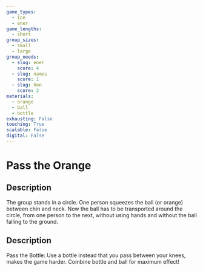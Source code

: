 ```yaml
---
game_types:
  - ice
  - ener
game_lengths:
  - short
group_sizes:
  - small
  - large
group_needs:
  - slug: ener
    score: 4
  - slug: names
    score: 1
  - slug: hon
    score: 2
materials:
  - orange
  - ball
  - bottle
exhausting: False
touching: True
scalable: False
digital: False
---
```

# Pass the Orange

## Description
The group stands in a circle. One person squeezes the ball (or orange) between chin and neck. Now the ball has to be transported around the circle, from one person to the next, without using hands and without the ball falling to the ground.

## Description
Pass the Bottle: Use a bottle instead that you pass between your knees, makes the game harder. Combine bottle and ball for maximum effect!
